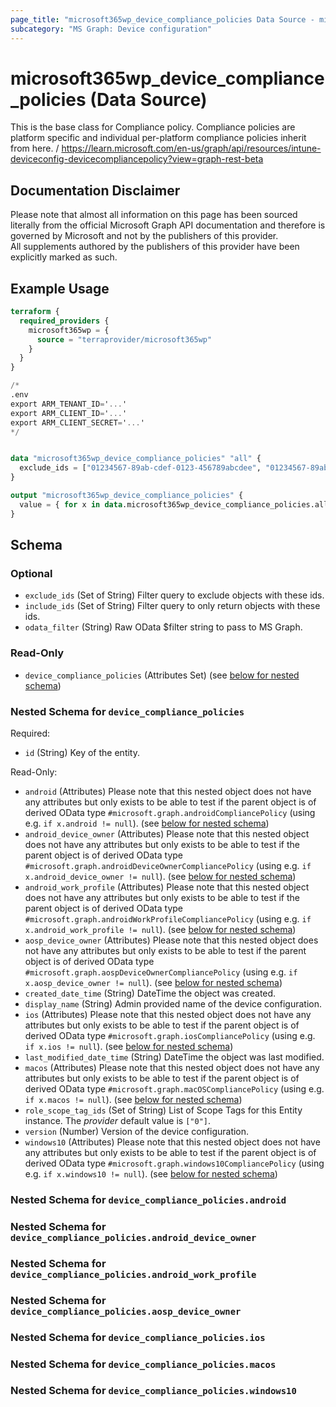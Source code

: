 ```yaml
---
page_title: "microsoft365wp_device_compliance_policies Data Source - microsoft365wp"
subcategory: "MS Graph: Device configuration"
---
```


# microsoft365wp_device_compliance_policies (Data Source)

This is the base class for Compliance policy. Compliance policies are platform specific and individual per-platform compliance policies inherit from here. / https://learn.microsoft.com/en-us/graph/api/resources/intune-deviceconfig-devicecompliancepolicy?view=graph-rest-beta

## Documentation Disclaimer

Please note that almost all information on this page has been sourced literally from the official Microsoft Graph API 
documentation and therefore is governed by Microsoft and not by the publishers of this provider.  
All supplements authored by the publishers of this provider have been explicitly marked as such.

## Example Usage

```terraform
terraform {
  required_providers {
    microsoft365wp = {
      source = "terraprovider/microsoft365wp"
    }
  }
}

/*
.env
export ARM_TENANT_ID='...'
export ARM_CLIENT_ID='...'
export ARM_CLIENT_SECRET='...'
*/


data "microsoft365wp_device_compliance_policies" "all" {
  exclude_ids = ["01234567-89ab-cdef-0123-456789abcdee", "01234567-89ab-cdef-0123-456789abcdef"]
}

output "microsoft365wp_device_compliance_policies" {
  value = { for x in data.microsoft365wp_device_compliance_policies.all.device_compliance_policies : x.id => x }
}
```

<!-- schema generated by tfplugindocs -->
## Schema

### Optional

- `exclude_ids` (Set of String) Filter query to exclude objects with these ids.
- `include_ids` (Set of String) Filter query to only return objects with these ids.
- `odata_filter` (String) Raw OData $filter string to pass to MS Graph.

### Read-Only

- `device_compliance_policies` (Attributes Set) (see [below for nested schema](#nestedatt--device_compliance_policies))

<a id="nestedatt--device_compliance_policies"></a>
### Nested Schema for `device_compliance_policies`

Required:

- `id` (String) Key of the entity.

Read-Only:

- `android` (Attributes) Please note that this nested object does not have any attributes but only exists to be able to test if the parent object is of derived OData type `#microsoft.graph.androidCompliancePolicy` (using e.g. `if x.android != null`). (see [below for nested schema](#nestedatt--device_compliance_policies--android))
- `android_device_owner` (Attributes) Please note that this nested object does not have any attributes but only exists to be able to test if the parent object is of derived OData type `#microsoft.graph.androidDeviceOwnerCompliancePolicy` (using e.g. `if x.android_device_owner != null`). (see [below for nested schema](#nestedatt--device_compliance_policies--android_device_owner))
- `android_work_profile` (Attributes) Please note that this nested object does not have any attributes but only exists to be able to test if the parent object is of derived OData type `#microsoft.graph.androidWorkProfileCompliancePolicy` (using e.g. `if x.android_work_profile != null`). (see [below for nested schema](#nestedatt--device_compliance_policies--android_work_profile))
- `aosp_device_owner` (Attributes) Please note that this nested object does not have any attributes but only exists to be able to test if the parent object is of derived OData type `#microsoft.graph.aospDeviceOwnerCompliancePolicy` (using e.g. `if x.aosp_device_owner != null`). (see [below for nested schema](#nestedatt--device_compliance_policies--aosp_device_owner))
- `created_date_time` (String) DateTime the object was created.
- `display_name` (String) Admin provided name of the device configuration.
- `ios` (Attributes) Please note that this nested object does not have any attributes but only exists to be able to test if the parent object is of derived OData type `#microsoft.graph.iosCompliancePolicy` (using e.g. `if x.ios != null`). (see [below for nested schema](#nestedatt--device_compliance_policies--ios))
- `last_modified_date_time` (String) DateTime the object was last modified.
- `macos` (Attributes) Please note that this nested object does not have any attributes but only exists to be able to test if the parent object is of derived OData type `#microsoft.graph.macOSCompliancePolicy` (using e.g. `if x.macos != null`). (see [below for nested schema](#nestedatt--device_compliance_policies--macos))
- `role_scope_tag_ids` (Set of String) List of Scope Tags for this Entity instance. The _provider_ default value is `["0"]`.
- `version` (Number) Version of the device configuration.
- `windows10` (Attributes) Please note that this nested object does not have any attributes but only exists to be able to test if the parent object is of derived OData type `#microsoft.graph.windows10CompliancePolicy` (using e.g. `if x.windows10 != null`). (see [below for nested schema](#nestedatt--device_compliance_policies--windows10))

<a id="nestedatt--device_compliance_policies--android"></a>
### Nested Schema for `device_compliance_policies.android`


<a id="nestedatt--device_compliance_policies--android_device_owner"></a>
### Nested Schema for `device_compliance_policies.android_device_owner`


<a id="nestedatt--device_compliance_policies--android_work_profile"></a>
### Nested Schema for `device_compliance_policies.android_work_profile`


<a id="nestedatt--device_compliance_policies--aosp_device_owner"></a>
### Nested Schema for `device_compliance_policies.aosp_device_owner`


<a id="nestedatt--device_compliance_policies--ios"></a>
### Nested Schema for `device_compliance_policies.ios`


<a id="nestedatt--device_compliance_policies--macos"></a>
### Nested Schema for `device_compliance_policies.macos`


<a id="nestedatt--device_compliance_policies--windows10"></a>
### Nested Schema for `device_compliance_policies.windows10`
